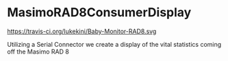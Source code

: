 # MasimoRAD8ConsumerDisplay

https://travis-ci.org/Iukekini/Baby-Monitor-RAD8.svg

Utilizing a Serial Connector we create a display of the vital statistics coming off the Masimo RAD 8
